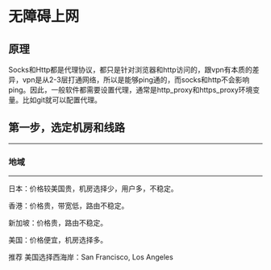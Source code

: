 # 无障碍上网

## 原理

Socks和Http都是代理协议，都只是针对浏览器和http访问的，跟vpn有本质的差异，vpn是从2-3层打通网络，所以是能够ping通的，而socks和http不会影响ping。因此，一般软件都需要设置代理，通常是http_proxy和https_proxy环境变量。比如git就可以配置代理。

##  第一步，选定机房和线路
---
### 地域
---
日本：价格较美国贵，机房选择少，用户多，不稳定。

香港：价格贵，带宽低，路由不稳定。

新加坡：价格贵，路由不稳定。

美国：价格便宜，机房选择多。

推荐 美国选择西海岸：San Francisco, Los Angeles